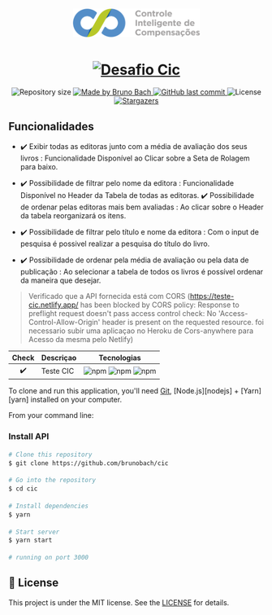 <h1 align="center">
    <img alt="Desafio CIC" title="Desafio CIC" src=".github/cic-logo.png" width="250px" />
</h1>
<h1 align="center">
    <a href="https://teste-cic.netlify.app/">
    <img alt="Desafio Cic" title="Demo" src="https://api.netlify.com/api/v1/badges/705d1f5f-b560-47c6-887a-5230713cf937/deploy-status" />
    </a>
  </a>
</h1>
<p align="center">	
  <img alt="Repository size" src="https://img.shields.io/github/repo-size/brunobach/cic">
	
  <a href="https://www.linkedin.com/in/bruno-bach/">
    <img alt="Made by Bruno Bach" src="https://img.shields.io/badge/made%20by-brunobach-%2304D361">
  </a>
  
  <a href="https://github.com/brunobach/cic/commits/master">
    <img alt="GitHub last commit" src="https://img.shields.io/github/last-commit/brunobach/cic">
  </a>

  <img alt="License" src="https://img.shields.io/badge/license-MIT-brightgreen">
   <a href="https://github.com/brunobach/cic/stargazers">
    <img alt="Stargazers" src="https://img.shields.io/github/stars/brunobach/cic?style=social">
  </a>
</p>

## Funcionalidades
- :heavy_check_mark: Exibir todas as editoras junto com a média de avaliação dos seus livros : Funcionalidade Disponível ao Clicar sobre a Seta de Rolagem para baixo.

- :heavy_check_mark: Possibilidade de filtrar pelo nome da editora : Funcionalidade Disponível no Header da Tabela de todas as editoras.
:heavy_check_mark: Possibilidade de ordenar pelas editoras mais bem avaliadas : Ao clicar sobre o Header da tabela reorganizará os itens.

- :heavy_check_mark: Possibilidade de filtrar pelo título e nome da editora : Com o input de pesquisa é possivel realizar a pesquisa do título do livro.

- :heavy_check_mark: Possibilidade de ordenar pela média de avaliação ou pela data de
publicação : Ao selecionar a tabela de todos os livros é possível ordenar da maneira que desejar.


> Verificado que a API fornecida está com CORS (https://teste-cic.netlify.app/ has been blocked by CORS policy: Response to preflight request doesn't pass access control check: No 'Access-Control-Allow-Origin' header is present on the requested resource. foi necessario subir uma aplicaçao no Heroku de Cors-anywhere para Acesso da mesma pelo Netlify)


| Check | Descriçao | Tecnologias |
|:---:|---------|:-----------:|
| :heavy_check_mark: |Teste CIC| ![npm](https://img.shields.io/npm/v/react?color=green&label=React&logo=react)  ![npm](https://img.shields.io/npm/v/typescript?color=blue&label=Typescript&logo=typescript&logoColor=blue) ![npm](https://img.shields.io/npm/v/styled-components?color=purple&label=styled-components&logo=styled-components&logoColor=purple)  |


To clone and run this application, you'll need [Git](https://git-scm.com), [Node.js][nodejs] + [Yarn][yarn] installed on your computer.

From your command line:

### Install API 

```bash
# Clone this repository
$ git clone https://github.com/brunobach/cic

# Go into the repository
$ cd cic

# Install dependencies
$ yarn

# Start server
$ yarn start

# running on port 3000
```



## :memo: License

This project is under the MIT license. See the [LICENSE](https://github.com/brunobach/ecoleta/blob/master/LICENSE) for details.
